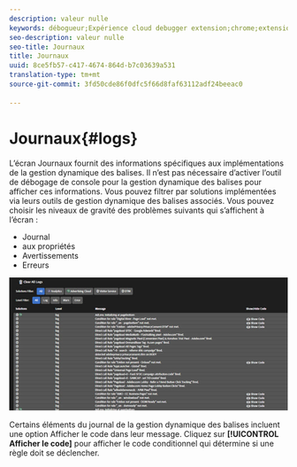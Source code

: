 ```yaml
---
description: valeur nulle
keywords: débogueur;Expérience cloud debugger extension;chrome;extension;journaux
seo-description: valeur nulle
seo-title: Journaux
title: Journaux
uuid: 8ce5fb57-c417-4674-864d-b7c03639a531
translation-type: tm+mt
source-git-commit: 3fd50cde86f0dfc5f66d8faf63112adf24beeac0

---
```



# Journaux{#logs}

L’écran Journaux fournit des informations spécifiques aux implémentations de la gestion dynamique des balises. Il n’est pas nécessaire d’activer l’outil de débogage de console pour la gestion dynamique des balises pour afficher ces informations. Vous pouvez filtrer par solutions implémentées via leurs outils de gestion dynamique des balises associés. Vous pouvez choisir les niveaux de gravité des problèmes suivants qui s’affichent à l’écran :

* Journal
* aux propriétés
* Avertissements
* Erreurs

![](assets/logs.jpg)

Certains éléments du journal de la gestion dynamique des balises incluent une option Afficher le code dans leur message. Cliquez sur **[!UICONTROL Afficher le code]** pour afficher le code conditionnel qui détermine si une règle doit se déclencher.
